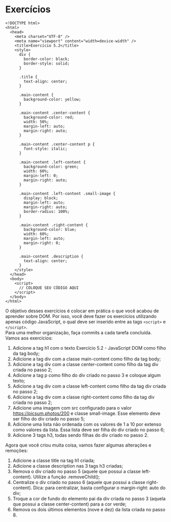 # Exercícios

```
<!DOCTYPE html>
<html>
  <head>
    <meta charset="UTF-8" />
    <meta name="viewport" content="width=device-width" />
    <title>Exercício 5.2</title>
    <style>
      div {
        border-color: black;
        border-style: solid;
      }

      .title {
        text-align: center;
      }

      .main-content {
        background-color: yellow;
      }

      .main-content .center-content {
        background-color: red;
        width: 50%;
        margin-left: auto;
        margin-right: auto;
      }

      .main-content .center-content p {
        font-style: italic;
      }

      .main-content .left-content {
        background-color: green;
        width: 60%;
        margin-left: 0;
        margin-right: auto;
      }

      .main-content .left-content .small-image {
        display: block;
        margin-left: auto;
        margin-right: auto;
        border-radius: 100%;
      }

      .main-content .right-content {
        background-color: blue;
        width: 60%;
        margin-left: auto;
        margin-right: 0;
      }

      .main-content .description {
        text-align: center;
      }
    </style>
  </head>
  <body>
    <script>
      // COLOQUE SEU CÓDIGO AQUI
    </script>
  </body>
</html>
```

O objetivo desses exercícios é colocar em prática o que você acabou de aprender sobre DOM. Por isso, você deve fazer os exercícios utilizando apenas código JavaScript, o qual deve ser inserido entre as tags `<script>` e `</script>`. <br/>
Para uma melhor organização, faça commits a cada tarefa concluída. Vamos aos exercícios:

1. Adicione a tag h1 com o texto Exercício 5.2 - JavaScript DOM como filho da tag body;
2. Adicione a tag div com a classe main-content como filho da tag body;
3. Adicione a tag div com a classe center-content como filho da tag div criada no passo 2;
4. Adicione a tag p como filho do div criado no passo 3 e coloque algum texto;
5. Adicione a tag div com a classe left-content como filho da tag div criada no passo 2;
6. Adicione a tag div com a classe right-content como filho da tag div criada no passo 2;
7. Adicione uma imagem com src configurado para o valor https://picsum.photos/200 e classe small-image. Esse elemento deve ser filho do div criado no passo 5;
8. Adicione uma lista não ordenada com os valores de 1 a 10 por extenso como valores da lista. Essa lista deve ser filha do div criado no passo 6;
9. Adicione 3 tags h3, todas sendo filhas do div criado no passo 2.

Agora que você criou muita coisa, vamos fazer algumas alterações e remoções:

1. Adicione a classe title na tag h1 criada;
2. Adicione a classe description nas 3 tags h3 criadas;
3. Remova o div criado no passo 5 (aquele que possui a classe left-content). Utilize a função .removeChild();
4. Centralize o div criado no passo 6 (aquele que possui a classe right-content). Dica: para centralizar, basta configurar o margin-right: auto do div;
5. Troque a cor de fundo do elemento pai da div criada no passo 3 (aquela que possui a classe center-content) para a cor verde;
6. Remova os dois últimos elementos (nove e dez) da lista criada no passo 8.
